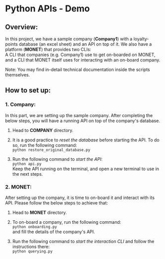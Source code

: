 <h1>Python APIs - Demo</h1>

<h2>Overview:</h2>

<p>In this project, we have a sample company (<strong>Company1</strong>) with a loyalty-points database (an excel sheet) and an API on top of it. We also have a platform (<strong>MONET</strong>) that provides two CLIs:<br>
A CLI that companies (e.g. Company1) use to get on-boarded on MONET, and a CLI that MONET itself uses for interacting with an on-board company.</p>

<p>Note: You may find in-detail technical documentation inside the scripts themselves.</p>

<h2>How to set up:</h2>

<h3>1. Company:</h3>
<p>In this part, we are setting up the sample company. After completing the below steps, you will have a running API on top of the company's database.</p>
<ol>
    <li>
        Head to <strong>COMPANY</strong> directory.
    </li>
    <li>
        <p>It is a good practice to <i>reset the database</i> before starting the API. To do so, run the following command:<br>
        <code>python restore_original_database.py</code></p>
    </li>
    <li>
        <p>Run the following command to <i>start the API</i>:<br>
        <code>python api.py</code><br>
        Keep the API running on the terminal, and open a new terminal to use in the next steps.</p>
    </li>
</ol>

<h3>2. MONET:</h3>
<p> After setting up the company, it is time to on-board it and interact with its API. Please follow the below steps to achieve that:</p>
<ol>
    <li>
        Head to <strong>MONET</strong> directory.
    </li>
    <li>
        <p>To on-board a company, run the following command:<br>
        <code>python onboarding.py</code><br>
        and fill the details of the company's API.</p>
    </li>
    <li>
        <p>Run the following command to <i>start the interaction CLI</i> and follow the instructions there:<br>
        <code>python querying.py</code></p>
    </li>
</ol>

